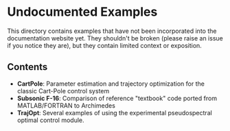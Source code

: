 # Undocumented Examples

This directory contains examples that have not been incorporated into the documentation website yet.
They shouldn't be broken (please raise an issue if you notice they are), but they contain limited context or exposition.

## Contents

- **CartPole**: Parameter estimation and trajectory optimization for the classic Cart-Pole control system
- **Subsonic F-16**: Comparison of reference "textbook" code ported from MATLAB/FORTRAN to Archimedes
- **TrajOpt**: Several examples of using the experimental pseudospectral optimal control module.